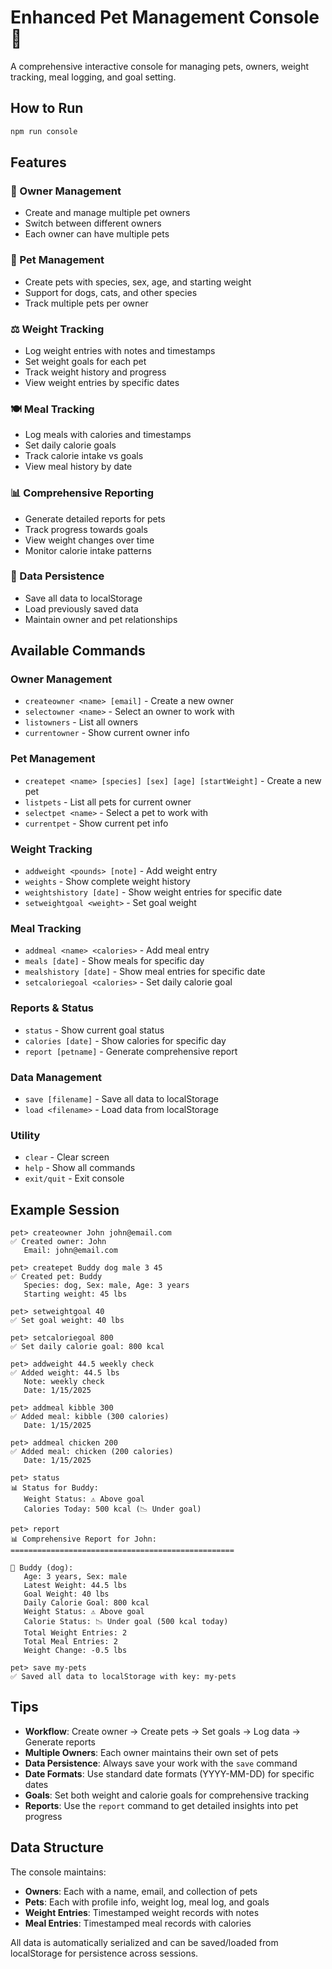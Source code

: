 # Enhanced Pet Management Console 🐾

A comprehensive interactive console for managing pets, owners, weight tracking, meal logging, and goal setting.

## How to Run

```bash
npm run console
```

## Features

### 👤 Owner Management
- Create and manage multiple pet owners
- Switch between different owners
- Each owner can have multiple pets

### 🐾 Pet Management
- Create pets with species, sex, age, and starting weight
- Support for dogs, cats, and other species
- Track multiple pets per owner

### ⚖️ Weight Tracking
- Log weight entries with notes and timestamps
- Set weight goals for each pet
- Track weight history and progress
- View weight entries by specific dates

### 🍽️ Meal Tracking
- Log meals with calories and timestamps
- Set daily calorie goals
- Track calorie intake vs goals
- View meal history by date

### 📊 Comprehensive Reporting
- Generate detailed reports for pets
- Track progress towards goals
- View weight changes over time
- Monitor calorie intake patterns

### 💾 Data Persistence
- Save all data to localStorage
- Load previously saved data
- Maintain owner and pet relationships

## Available Commands

### Owner Management
- `createowner <name> [email]` - Create a new owner
- `selectowner <name>` - Select an owner to work with
- `listowners` - List all owners
- `currentowner` - Show current owner info

### Pet Management
- `createpet <name> [species] [sex] [age] [startWeight]` - Create a new pet
- `listpets` - List all pets for current owner
- `selectpet <name>` - Select a pet to work with
- `currentpet` - Show current pet info

### Weight Tracking
- `addweight <pounds> [note]` - Add weight entry
- `weights` - Show complete weight history
- `weightshistory [date]` - Show weight entries for specific date
- `setweightgoal <weight>` - Set goal weight

### Meal Tracking
- `addmeal <name> <calories>` - Add meal entry
- `meals [date]` - Show meals for specific day
- `mealshistory [date]` - Show meal entries for specific date
- `setcaloriegoal <calories>` - Set daily calorie goal

### Reports & Status
- `status` - Show current goal status
- `calories [date]` - Show calories for specific day
- `report [petname]` - Generate comprehensive report

### Data Management
- `save [filename]` - Save all data to localStorage
- `load <filename>` - Load data from localStorage

### Utility
- `clear` - Clear screen
- `help` - Show all commands
- `exit/quit` - Exit console

## Example Session

```
pet> createowner John john@email.com
✅ Created owner: John
   Email: john@email.com

pet> createpet Buddy dog male 3 45
✅ Created pet: Buddy
   Species: dog, Sex: male, Age: 3 years
   Starting weight: 45 lbs

pet> setweightgoal 40
✅ Set goal weight: 40 lbs

pet> setcaloriegoal 800
✅ Set daily calorie goal: 800 kcal

pet> addweight 44.5 weekly check
✅ Added weight: 44.5 lbs
   Note: weekly check
   Date: 1/15/2025

pet> addmeal kibble 300
✅ Added meal: kibble (300 calories)
   Date: 1/15/2025

pet> addmeal chicken 200
✅ Added meal: chicken (200 calories)
   Date: 1/15/2025

pet> status
📊 Status for Buddy:
   Weight Status: ⚠️ Above goal
   Calories Today: 500 kcal (📉 Under goal)

pet> report
📊 Comprehensive Report for John:
==================================================

🐾 Buddy (dog):
   Age: 3 years, Sex: male
   Latest Weight: 44.5 lbs
   Goal Weight: 40 lbs
   Daily Calorie Goal: 800 kcal
   Weight Status: ⚠️ Above goal
   Calorie Status: 📉 Under goal (500 kcal today)
   Total Weight Entries: 2
   Total Meal Entries: 2
   Weight Change: -0.5 lbs

pet> save my-pets
✅ Saved all data to localStorage with key: my-pets
```

## Tips

- **Workflow**: Create owner → Create pets → Set goals → Log data → Generate reports
- **Multiple Owners**: Each owner maintains their own set of pets
- **Data Persistence**: Always save your work with the `save` command
- **Date Formats**: Use standard date formats (YYYY-MM-DD) for specific dates
- **Goals**: Set both weight and calorie goals for comprehensive tracking
- **Reports**: Use the `report` command to get detailed insights into pet progress

## Data Structure

The console maintains:
- **Owners**: Each with a name, email, and collection of pets
- **Pets**: Each with profile info, weight log, meal log, and goals
- **Weight Entries**: Timestamped weight records with notes
- **Meal Entries**: Timestamped meal records with calories

All data is automatically serialized and can be saved/loaded from localStorage for persistence across sessions.
